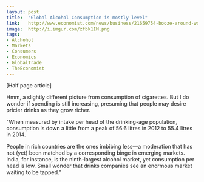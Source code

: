 ```yaml
---
layout: post
title:  "Global Alcohol Consumption is mostly level"
link:   http://www.economist.com/news/business/21659754-booze-around-world
image:  http://i.imgur.com/zfbk1IM.png
tags:
- Alchohol
- Markets
- Consumers
- Economics
- GlobalTrade
- TheEconomist
---
```


[Half page article]

Hmm, a slightly different picture from consumption of cigarettes.  But I do wonder if spending is still increasing, presuming that people may desire pricier drinks as they grow richer.

"When measured by intake per head of the drinking-age population, consumption is down a little from a peak of 56.6 litres in 2012 to 55.4 litres in 2014.

People in rich countries are the ones imbibing less—a moderation that has not (yet) been matched by a corresponding binge in emerging markets. India, for instance, is the ninth-largest alcohol market, yet consumption per head is low. Small wonder that drinks companies see an enormous market waiting to be tapped."